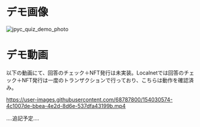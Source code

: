# デモ画像

![jpyc_quiz_demo_photo](https://user-images.githubusercontent.com/68787800/154030660-00a7c32a-b453-4663-93a7-fcc677ac41ea.png)

# デモ動画
以下の動画にて、回答のチェック＋NFT発行は未実装。Localnetでは回答のチェック＋NFT発行は一度のトランザクションで行っており、こちらは動作を確認済み。

https://user-images.githubusercontent.com/68787800/154030574-4c1007de-bbea-4e2d-8d6e-537dfa43199b.mp4




....追記予定....
